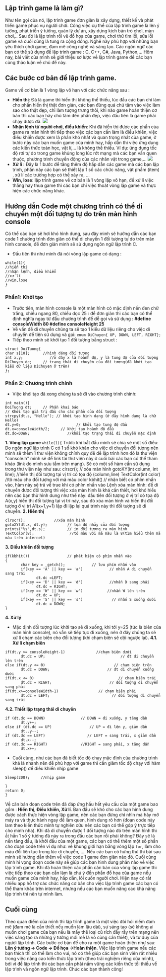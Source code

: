 ## Lập trình game là làm gì?
Như tên gọi của nó, lập trình game đơn giản là xây dựng, thiết kế và phát triển game phục vụ người chơi. Công việc cụ thể của lập trình game là lên ý tưởng, phát triển ý tưởng, quản lý dự án, xây dựng kịch bản trò chơi, màn chơi,.. Sau đó là lập trình rồi vẽ đồ họa của game, chơi thử tìm lỗi, sửa lỗi game và cuối cùng là tung ra cộng đồng. Nghề này phù hợp với những bạn yêu thích chơi game, đam mê công nghệ và sáng tạo.
Các ngôn ngữ các bạn có thể sử dụng để lập trình game : C, C++, C#, Java, Python,...
Hôm nay, bài viết của mình sẽ giới thiệu sơ lược về lập trình game để các bạn cùng thảo luận về chủ đề này.
## Các bước cơ bản để lập trình game.
Game về cơ bản là 1 vòng lặp vô hạn với các chức năng sau :
* **Hiển thị**: Đã là game thì hiển thị không thể thiếu, lúc đầu các bạn chỉ làm cho phần hiển thị thật đơn giản, các bạn đừng quá chú tâm vào việc làm sao cho thật đẹp, chỉ làm tượng trưng thôi, khi nào game hoàn thiện cơ bản thì các bạn hãy chú tâm đến phần đẹp, việc đầu tiên là game phải chạy được đã.
![](https://images.viblo.asia/1e75f726-8570-4e9a-82c1-37a38a6a3eb9.JPG)
* **Nhận lệnh từ người chơi, điều khiển**: Khi đã hiển thị được các phần của game ra màn hình thì tiếp theo việc các bạn cần làm là điều khiển, việc điều khiển được xem là phần khó nhất và quan trọng nhất của game, ở bước này các bạn muốn game của mình hay, hấp dẫn thì việc ứng dụng các kiến thức toán học, vật lí,... là không thể thiếu. Ví dụ: ứng dụng tốc độ rơi tự do trong game khủng long lúc rớt mạng mà các bạn vẫn quen thuộc, phương trình chuyển động của các nhân vật trong game,...
![](https://images.viblo.asia/63c35023-d4ca-4123-9d88-926fb770eafc.JPG)
* **Xử lí** : Đây là 1 bước để tăng thêm độ hấp dẫn các game mà các bạn lập trình, phần này các bạn sẽ thiết lập 1 số các chức năng, vật phẩm (item) , xử lí các trường hợp có thể xảy ra, ...
* **Win, lose**: lập trình game về cơ bản là 1 vòng lặp vô hạn, để xử lí việc thắng hay thua game thì các bạn chỉ việc thoát vòng lặp game và thực hiện các chức năng khác.
## Hướng dẫn Code một chương trình có thể di chuyển một đối tượng tự do trên màn hình console
Có thể các bạn sẽ hơi khó hình dung, sau đây mình sẽ hướng dẫn các bạn code 1 chương trình đơn giản có thể di chuyển 1 đối tượng tự do trên màn hình console, để đơn giản mình sẽ sử dụng ngôn ngữ lập trình C.
* Đầu tiên thì như mình đã nói vòng lặp game có dạng :
```
while(1){
//hiển thị
//nhận lệnh, điều khiển
//xử lí
//win,lose
}
```
### Phần1: Khởi tạo
* Trước tiên, màn hình console là một màn hình có mặc định nền đen chữ trắng, chiều ngang 80, chiều dọc 25 : để đơn giản thì các bạn có thể định nghĩa ngay từ đầu chương trình để dễ gọi và sử dụng :
**#define consoleWidth 80
#define consoleHeight 25**
* Về vấn đề di chuyển chúng ta sẽ tạo 1 kiểu dữ liệu riêng cho việc di chuyển để tiện sử dụng và gọi:
`enum DiChuyen{ UP, DOWN, LEFT, RIGHT};`
* Tiếp theo mình sẽ khởi tạo 1 đối tượng bằng struct :
```
struct DoiTuong{
char s[10];      //hình dáng đối tượng
int x,y;            //ở đây x là hoành độ, y là tung độ của đối tượng
DiChuyen dc;     // trạng thái di chuyển của đối tượng(đã khởi tạo kiểu dữ liệu DiChuyen ở trên)
};
```
### Phần 2: Chương trình chính
* Việc khởi tạo đã xong chúng ta sẽ đi vào chương trình chính:
```
int main(){
DoiTuong dt;     // Phần khai báo
// Khởi tạo giá trị đầu cho các phần của đối tượng
strcpy(dt.s, "Hello"); // khởi tạo hình dạng (ở đây hình dạng là chữ Hello)
dt.y=0;                         // khởi tạo tung độ đầu
dt.x=consoleWidth/2;     // khởi tạo hoành độ đầu
dt.dc=DOWN;                 //khởi tạo trạng thái di chuyển mặc định
```
**1. Vòng lặp game**
`while(1){`
Trước khi bắt đầu mình sẽ chia sẻ một số điều:
Do ngôn ngữ lập trình C có 1 số khó khăn cho việc di chuyển đối tượng nên mình sẽ thêm 1 thư viện không chính quy để dễ lập trình hơn đó là thư viện "console.h" mình sẽ để link tải thư viện này ở cuối bài các bạn có thể tham khảo (link do mình sưu tầm trên mạng). Sẽ có một số hàm cần sử dụng trong thư viện này như sau: 
clrscr();   // xóa màn hình
gotoXY(int column, int lỉne);   //hiển thị đối tượng tại vị trí có tọa độ (column,lỉne)
TextColor(int color)       //tô màu cho đối tượng với mã màu color
kbhit()                   // nhận biết có phím nhấn vào, hàm này sẽ trả về true khi có phím nhấn vào
Lệnh xóa màn hình: để di chuyển được đối tượng thì việc xóa màn hình là khá cần thiết, hơi khó hiểu nên các bạn thử hình dung như thế này: đầu tiên đối tượng ở vị trí có tọa độ A(x,y) hiển thị đối tượng tại vị trí này, sau đó xóa màn hình và hiển thị đối tượng ở vị trí A1(x+1,y+1) lặp đi lặp lại quá trình này thì đối tượng sẽ di chuyển.
**2. Hiển thị**
```
clrscr();             //xóa màn hình
gotoXY(dt.x, dt.y);         // tọa độ nhảy của đối tượng
prints("%s",dt.s);          // in đối tượng ra màn hình
TextColor(8);                //tô màu với mã màu là 8(tìm hiểu thêm mã màu trên internet)
```
**3. Điều khiển đối tượng**
```
if(kbhit())                 // phát hiện có phím nhấn vào
{
       char key = _getch();            // lưu phím nhấn vào
       if(key == 'A' || key == 'a')            // nhấn A di chuyển sang trái
              dt.dc =LEFT;
       if(key == 'D' || key == 'd')            //nhấn D sang phải
              dt.dc = RIGHT;
       if(key == 'W' || key == 'w')           //nhấn W lên trên
              dt.dc = UP;
       if(key == 'S' || key == 's')             // nhấn S xuống dưới
              dt.dc = DOWN;
}
```
**4. Xử lý**
* Mặc định đối tượng lúc khởi tạo sẽ đi xuống, khi tới y=25 (tức là biên của màn hình console), nó vẫn sẽ tiếp tục đi xuống, nên ở đây chúng ta sẽ xử lí chạm các biên cho đối tượng (khi chạm biên sẽ dội ngược lại). 
**4.1. Xử lí chạm biên**
```
if(dt.y >= consoleHeight-1)              //chạm biên dưới
       dt.dc = UP;                                  // đt di chuyển lên trên
else if(dt.y <= 0)                               // chạm biên trên
       dt.dc = DOWN;                          // đt di chuyển xuống dưới
if(dt.x <= 0)                                      // chạm biên trái
       dt.dc = RIGHT;                          // đối tượng di chuyển sang phải
if(dt.x>=consoleWidth-1)                  // chạm biên phải
       dt.dc = LEFT;                            // đối tượng di chuyển sang trái
```
**4.2. Thiết lập trạng thái di chuyển**
```
if (dt.dc == DOWN)                // DOWN = đi xuống, y tăng dần
       dt.y++;
else if (dt.dc == UP)                 // UP = đi lên y, giảm dần
       dt..y--;
if (dt.dc == LEFT)                   // LEFT = sang trái, x giảm dần
       dt.x--;
if (dt.dc == RIGHT)               //RIGHT = sang phải, x tăng dần
       dt.x++;
```
* Cuối cùng, như các bạn đã biết tốc độ chạy mặc định của chương trình khá là nhanh nên để phù hợp với game thì cần giảm tốc độ chạy với hàm sleep() để điều khiển nhịp game 

`Sleep(200);     //nhịp game`
```
}
return 0;
}
```
Về căn bản đoạn code trên đã đáp ứng hầu hết yêu cầu của một game bao gồm : **Hiển thị, Điều khiển, Xử lí**. Ban đầu sẽ khó cho các bạn hình dung được cách thực hiện vòng lặp game, nên các bạn đừng chỉ nhìn mà hãy mở máy ra và thực hành ngay để làm quen, hình dung rõ hơn (đoạn code này lam theo kiến thức mình tự nghiên cứu nên các bạn có thể góp ý trực tiếp cho mình nha).
Khi đã di chuyển được 1 đối tượng nào đó trên màn hình thì ắt hẳn 1 số ý tưởng đã nảy ra trong đầu các bạn rồi phải không? Đây sẽ là nền tảng đầu, là khởi đầu của một game, các bạn có thể thêm một số phần cho đoạn code trên ví dụ như: vẽ khung giới hạn bằng vòng lặp `for`, làm cho màu đổi liên tục trong lúc di chuyển, .... Nếu các bạn có hứng thú thì bài sau mình sẽ hướng dẫn thêm về việc code 1 game đơn giản nào đó. Cuối cùng mình hi vọng đoạn code này sẽ giúp các bạn hình dung phần nào về việc lập trình game.
Khi đã hoàn thiện các phần căn bản của vòng lặp game thì việc tiếp theo các bạn cần làm là chú ý đến phần đồ họa của game nếu muốn game của mình hay, hấp dẫn, lôi cuốn người chơi. Hiện nay có rất nhiều app hỗ trợ các chức năng cơ bản cho việc lập trình game các bạn có thể tham khảo trên internet, nhưng nếu các bạn muốn nâng cao khả năng lập trình thì nên tự mình làm.
## Cuối cùng
Theo quan điểm của mình thì lập trình game là một việc đòi hỏi niềm đam mê (đam mê là cần thiết nếu muốn làm lâu dài), sự sáng tạo (sẽ không ai muốn chơi game của bạn nếu là mấy thể loại cũ rích đầy rẫy trên mạng nên việc sáng tạo ra những ý tưởng mới mẻ là vô cùng cần thiết), và tư duy của người lập trình. Các bước cơ bản để cho ra một game hoàn thiện như sau: **Lên ý tưởng -> Code -> Đồ họa ->Hoàn thiện**.
Việc lập trình game nếu các bạn thích thì có thể làm cho vui, nó có thể giúp các bạn sinh viên rất nhiều trong việc nâng cao kiến thức lập trình (theo trải nghiệm riêng của mình), bởi vì để lập trình thì các bạn cần phải nắm vững các kiến thức tối thiểu về lập trình và ngôn ngữ lập trình.
Chúc các bạn thành công!